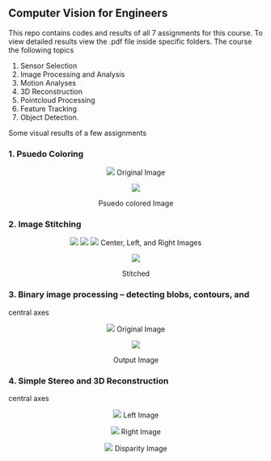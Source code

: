 ## Computer Vision for Engineers
This repo contains codes and results of all 7 assignments for this course. To view detailed results view the .pdf file inside specific folders. The course the following topics
1. Sensor Selection
2. Image Processing and Analysis
3. Motion Analyses
4. 3D Reconstruction 
5. Pointcloud Processing 
6. Feature Tracking 
8. Object Detection.

Some visual results of a few assignments

### 1. Psuedo Coloring
<p align = "center">
<img src = "./images/night-vision.png">
Original Image
</p>
<p align = "center">
<img src = "./images/night-vision-color.png">
</p>
<p align = "center">
Psuedo colored Image
</p>

### 2. Image Stitching
<p align = "center">
<img src = "./images/house-center.jpg">
<img src = "./images/house-left.jpg">
<img src = "./images/house-right.jpg">
Center, Left, and Right Images
</p>
<p align = "center">
<img src = "./images/house-stitched.jpg">
</p>
<p align = "center">
 Stitched
</p>

### 3. Binary image processing – detecting blobs, contours, and
central axes
<p align = "center">
<img src = "./images/wall2-original.png">
Original Image
</p>
<p align = "center">
<img src = "./images/wall2.png">
</p>
<p align = "center">
Output Image
</p>

### 4. Simple Stereo and 3D Reconstruction
central axes
<p align = "center">
<img src = "./images/ball-left.png">
Left Image
</p>
<p align = "center">
<img src = "./images/ball-right.png">
Right Image
</p>
<p align = "center">
<img src = "./images/ball-disparity.png">
Disparity Image
</p>
